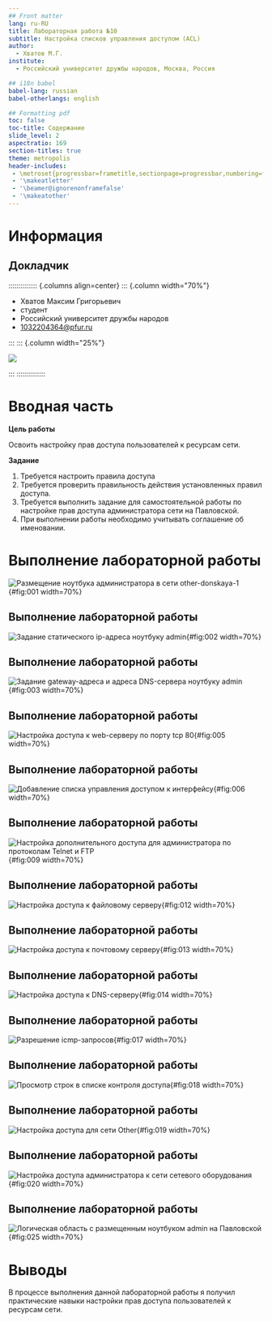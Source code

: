 ```yaml
---
## Front matter
lang: ru-RU
title: Лабораторная работа №10
subtitle: Настройка списков управления доступом (ACL)
author:
  - Хватов М.Г.
institute:
  - Российский университет дружбы народов, Москва, Россия

## i18n babel
babel-lang: russian
babel-otherlangs: english

## Formatting pdf
toc: false
toc-title: Содержание
slide_level: 2
aspectratio: 169
section-titles: true
theme: metropolis
header-includes:
 - \metroset{progressbar=frametitle,sectionpage=progressbar,numbering=fraction}
 - '\makeatletter'
 - '\beamer@ignorenonframefalse'
 - '\makeatother'
---
```


# Информация

## Докладчик

:::::::::::::: {.columns align=center}
::: {.column width="70%"}

  * Хватов Максим Григорьевич
  * студент
  * Российский университет дружбы народов
  * [1032204364@pfur.ru](mailto:1032204364@pfur.ru)

:::
::: {.column width="25%"}

![](./image/mgkhvatov.jpg)

:::
::::::::::::::

# Вводная часть

**Цель работы**

Освоить настройку прав доступа пользователей к ресурсам сети.

**Задание**

1. Требуется настроить правила доступа
2. Требуется проверить правильность действия установленных правил доступа.
3. Требуется выполнить задание для самостоятельной работы по настройке
прав доступа администратора сети на Павловской.
4. При выполнении работы необходимо учитывать соглашение об именовании.


# Выполнение лабораторной работы

![Размещение ноутбука администратора в сети other-donskaya-1](image/1.png){#fig:001 width=70%}

## Выполнение лабораторной работы

![Задание статического ip-адреса ноутбуку admin](image/5.png){#fig:002 width=70%}

## Выполнение лабораторной работы

![Задание gateway-адреса и адреса DNS-сервера ноутбуку admin](image/6.png){#fig:003 width=70%}

## Выполнение лабораторной работы

![Настройка доступа к web-серверу по порту tcp 80](image/3.png){#fig:005 width=70%}

## Выполнение лабораторной работы

![Добавление списка управления доступом к интерфейсу](image/4.png){#fig:006 width=70%}

## Выполнение лабораторной работы

![Настройка дополнительного доступа для администратора по протоколам Telnet и FTP](image/7.png){#fig:009 width=70%}

## Выполнение лабораторной работы

![Настройка доступа к файловому серверу](image/9.png){#fig:012 width=70%}

## Выполнение лабораторной работы

![Настройка доступа к почтовому серверу](image/10.png){#fig:013 width=70%}

## Выполнение лабораторной работы

![Настройка доступа к DNS-серверу](image/11.png){#fig:014 width=70%}

## Выполнение лабораторной работы

![Разрешение icmp-запросов](image/12.png){#fig:017 width=70%}

## Выполнение лабораторной работы

![Просмотр строк в списке контроля доступа](image/13.png){#fig:018 width=70%}

## Выполнение лабораторной работы

![Настройка доступа для сети Other](image/14.png){#fig:019 width=70%}

## Выполнение лабораторной работы

![Настройка доступа администратора к сети сетевого оборудования](image/15.png){#fig:020 width=70%}

## Выполнение лабораторной работы

![Логическая область с размещенным ноутбуком admin на Павловской](image/2.png){#fig:025 width=70%}

# Выводы

В процессе выполнения данной лабораторной работы я получил практические навыки настройки прав доступа пользователей к ресурсам сети.
